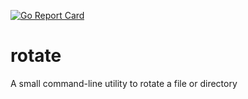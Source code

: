 [![Go Report Card](http://goreportcard.com/badge/mattbostock/rotate)](http://goreportcard.com/report/mattbostock/rotate)

# rotate

A small command-line utility to rotate a file or directory
